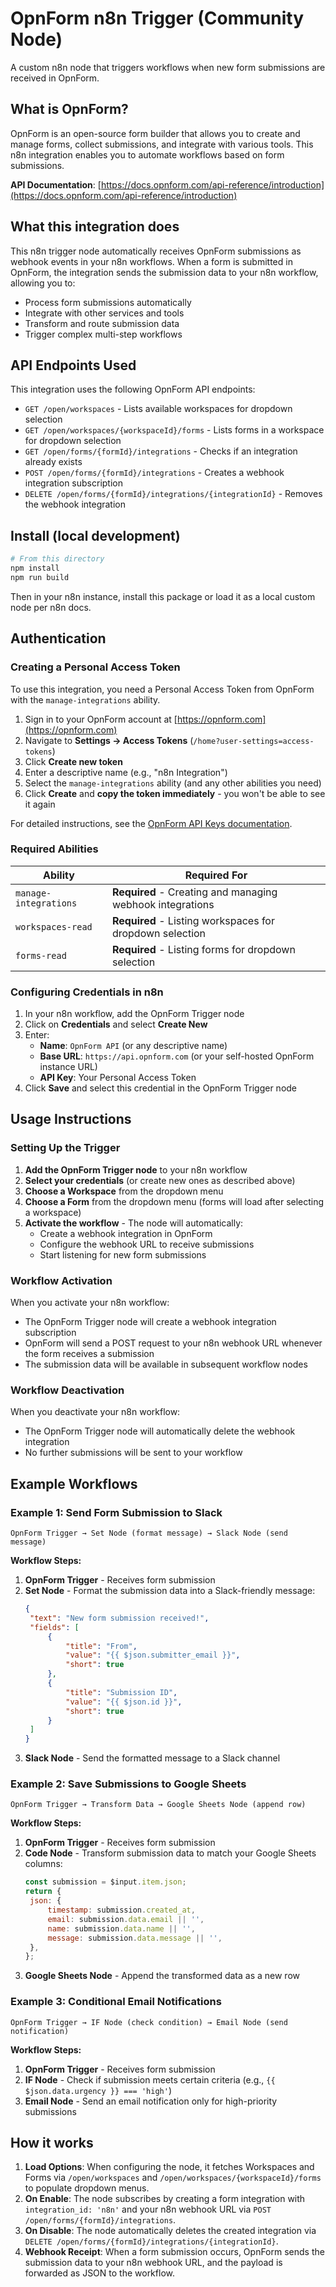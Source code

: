 # OpnForm n8n Trigger (Community Node)

A custom n8n node that triggers workflows when new form submissions are received in OpnForm.

## What is OpnForm?

OpnForm is an open-source form builder that allows you to create and manage forms, collect submissions, and integrate with various tools. This n8n integration enables you to automate workflows based on form submissions.

**API Documentation**: [https://docs.opnform.com/api-reference/introduction](https://docs.opnform.com/api-reference/introduction)

## What this integration does

This n8n trigger node automatically receives OpnForm submissions as webhook events in your n8n workflows. When a form is submitted in OpnForm, the integration sends the submission data to your n8n workflow, allowing you to:

- Process form submissions automatically
- Integrate with other services and tools
- Transform and route submission data
- Trigger complex multi-step workflows

## API Endpoints Used

This integration uses the following OpnForm API endpoints:

- `GET /open/workspaces` - Lists available workspaces for dropdown selection
- `GET /open/workspaces/{workspaceId}/forms` - Lists forms in a workspace for dropdown selection
- `GET /open/forms/{formId}/integrations` - Checks if an integration already exists
- `POST /open/forms/{formId}/integrations` - Creates a webhook integration subscription
- `DELETE /open/forms/{formId}/integrations/{integrationId}` - Removes the webhook integration

## Install (local development)

```bash
# From this directory
npm install
npm run build
```

Then in your n8n instance, install this package or load it as a local custom node per n8n docs.

## Authentication

### Creating a Personal Access Token

To use this integration, you need a Personal Access Token from OpnForm with the `manage-integrations` ability.

1. Sign in to your OpnForm account at [https://opnform.com](https://opnform.com)
2. Navigate to **Settings → Access Tokens** (`/home?user-settings=access-tokens`)
3. Click **Create new token**
4. Enter a descriptive name (e.g., "n8n Integration")
5. Select the `manage-integrations` ability (and any other abilities you need)
6. Click **Create** and **copy the token immediately** - you won't be able to see it again

For detailed instructions, see the [OpnForm API Keys documentation](https://docs.opnform.com/api-reference/api-keys).

### Required Abilities

| Ability               | Required For                                              |
| --------------------- | --------------------------------------------------------- |
| `manage-integrations` | **Required** - Creating and managing webhook integrations |
| `workspaces-read`     | **Required** - Listing workspaces for dropdown selection  |
| `forms-read`          | **Required** - Listing forms for dropdown selection       |

### Configuring Credentials in n8n

1. In your n8n workflow, add the OpnForm Trigger node
2. Click on **Credentials** and select **Create New**
3. Enter:
   - **Name**: `OpnForm API` (or any descriptive name)
   - **Base URL**: `https://api.opnform.com` (or your self-hosted OpnForm instance URL)
   - **API Key**: Your Personal Access Token
4. Click **Save** and select this credential in the OpnForm Trigger node

## Usage Instructions

### Setting Up the Trigger

1. **Add the OpnForm Trigger node** to your n8n workflow
2. **Select your credentials** (or create new ones as described above)
3. **Choose a Workspace** from the dropdown menu
4. **Choose a Form** from the dropdown menu (forms will load after selecting a workspace)
5. **Activate the workflow** - The node will automatically:
   - Create a webhook integration in OpnForm
   - Configure the webhook URL to receive submissions
   - Start listening for new form submissions

### Workflow Activation

When you activate your n8n workflow:

- The OpnForm Trigger node will create a webhook integration subscription
- OpnForm will send a POST request to your n8n webhook URL whenever the form receives a submission
- The submission data will be available in subsequent workflow nodes

### Workflow Deactivation

When you deactivate your n8n workflow:

- The OpnForm Trigger node will automatically delete the webhook integration
- No further submissions will be sent to your workflow

## Example Workflows

### Example 1: Send Form Submission to Slack

```
OpnForm Trigger → Set Node (format message) → Slack Node (send message)
```

**Workflow Steps:**

1. **OpnForm Trigger** - Receives form submission
2. **Set Node** - Format the submission data into a Slack-friendly message:
   ```json
   {
   	"text": "New form submission received!",
   	"fields": [
   		{
   			"title": "From",
   			"value": "{{ $json.submitter_email }}",
   			"short": true
   		},
   		{
   			"title": "Submission ID",
   			"value": "{{ $json.id }}",
   			"short": true
   		}
   	]
   }
   ```
3. **Slack Node** - Send the formatted message to a Slack channel

### Example 2: Save Submissions to Google Sheets

```
OpnForm Trigger → Transform Data → Google Sheets Node (append row)
```

**Workflow Steps:**

1. **OpnForm Trigger** - Receives form submission
2. **Code Node** - Transform submission data to match your Google Sheets columns:
   ```javascript
   const submission = $input.item.json;
   return {
   	json: {
   		timestamp: submission.created_at,
   		email: submission.data.email || '',
   		name: submission.data.name || '',
   		message: submission.data.message || '',
   	},
   };
   ```
3. **Google Sheets Node** - Append the transformed data as a new row

### Example 3: Conditional Email Notifications

```
OpnForm Trigger → IF Node (check condition) → Email Node (send notification)
```

**Workflow Steps:**

1. **OpnForm Trigger** - Receives form submission
2. **IF Node** - Check if submission meets certain criteria (e.g., `{{ $json.data.urgency }} === 'high'`)
3. **Email Node** - Send an email notification only for high-priority submissions

## How it works

1. **Load Options**: When configuring the node, it fetches Workspaces and Forms via `/open/workspaces` and `/open/workspaces/{workspaceId}/forms` to populate dropdown menus.
2. **On Enable**: The node subscribes by creating a form integration with `integration_id: 'n8n'` and your n8n webhook URL via `POST /open/forms/{formId}/integrations`.
3. **On Disable**: The node automatically deletes the created integration via `DELETE /open/forms/{formId}/integrations/{integrationId}`.
4. **Webhook Receipt**: When a form submission occurs, OpnForm sends the submission data to your n8n webhook URL, and the payload is forwarded as JSON to the workflow.
